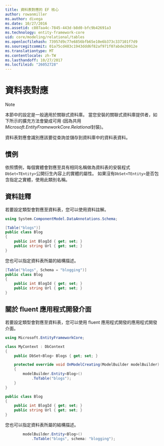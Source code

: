 ```yaml
---
title: 資料表對應的 EF 核心
author: rowanmiller
ms.author: divega
ms.date: 10/27/2016
ms.assetid: c807aa4c-7845-443d-b8d0-bfc9b42691a3
ms.technology: entity-framework-core
uid: core/modeling/relational/tables
ms.openlocfilehash: 73957d9c77e6856bfb65e10e6b373c337101f7d9
ms.sourcegitcommit: 01a75cd483c1943ddd6f82af971f07abde20912e
ms.translationtype: MT
ms.contentlocale: zh-TW
ms.lasthandoff: 10/27/2017
ms.locfileid: "26052728"
---
```

# <a name="table-mapping"></a>資料表對應

> [!NOTE]  
> 本節中的設定是一般適用於關聯式資料庫。 當您安裝的關聯式資料庫提供者，如下所示的擴充方法會變成可用 (因為共用*Microsoft.EntityFrameworkCore.Relational*封裝)。

資料表對應會識別應該要從查詢並儲存到資料庫中的資料表資料。

## <a name="conventions"></a>慣例

依照慣例，每個實體會對應至具有相同名稱做為資料表的安裝程式`DbSet<TEntity>`公開衍生內容上的實體的屬性。 如果沒有`DbSet<TEntity>`是否包含指定之實體，使用此類別名稱。

## <a name="data-annotations"></a>資料註釋

若要設定類型會對應至資料表，您可以使用資料註解。

``` csharp
using System.ComponentModel.DataAnnotations.Schema;
```
``` csharp
[Table("blogs")]
public class Blog
{
    public int BlogId { get; set; }
    public string Url { get; set; }
}
```

您也可以指定資料表所屬的結構描述。

``` csharp
[Table("blogs", Schema = "blogging")]
public class Blog
{
    public int BlogId { get; set; }
    public string Url { get; set; }
}
```

## <a name="fluent-api"></a>關於 fluent 應用程式開發介面

若要設定類型會對應至資料表，您可以使用 fluent 應用程式開發的應用程式開發介面。

``` csharp
using Microsoft.EntityFrameworkCore;
```
``` csharp
class MyContext : DbContext
{
    public DbSet<Blog> Blogs { get; set; }

    protected override void OnModelCreating(ModelBuilder modelBuilder)
    {
        modelBuilder.Entity<Blog>()
            .ToTable("blogs");
    }
}

public class Blog
{
    public int BlogId { get; set; }
    public string Url { get; set; }
}
```

您也可以指定資料表所屬的結構描述。

<!-- [!code-csharp[Main](samples/core/relational/Modeling/FluentAPI/Samples/Relational/TableAndSchema.cs?highlight=2)] -->
``` csharp
        modelBuilder.Entity<Blog>()
            .ToTable("blogs", schema: "blogging");
```
